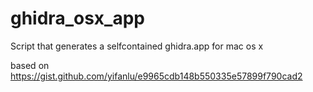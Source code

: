# ghidra_osx_app

Script that generates a selfcontained ghidra.app for mac os x

based on https://gist.github.com/yifanlu/e9965cdb148b550335e57899f790cad2
